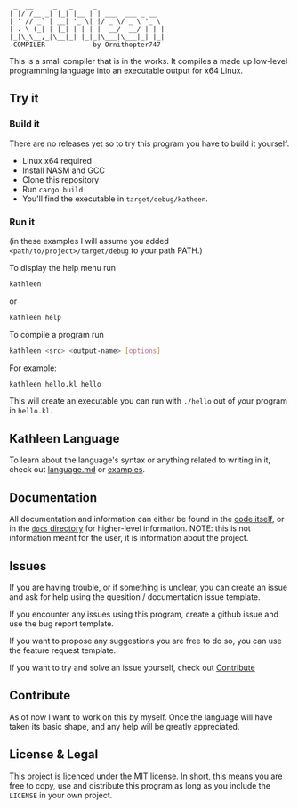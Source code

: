 ```
 _  __     _   _     _
| |/ /__ _| |_| |__ | | ___  ___ _ __
| ' // _` | __| '_ \| |/ _ \/ _ \ '_ \
| . \ (_| | |_| | | | |  __/  __/ | | |
|_|\_\__,_|\__|_| |_|_|\___|\___|_| |_|
 COMPILER            by Ornithopter747
```
<div aria-label="Kathleen compiler, by Ornithopter747"><p aria-hidden="true"></p></div> <!-- This is for screen readers -->

This is a small compiler that is in the works. It compiles a made up low-level programming language into an executable output for x64 Linux.

## Try it

### Build it

There are no releases yet so to try this program you have to build it yourself.
- Linux x64 required
- Install NASM and GCC
- Clone this repository
- Run `cargo build`
- You'll find the executable in `target/debug/katheen`.

### Run it

(in these examples I will assume you added `<path/to/project>/target/debug` to your path PATH.)

To display the help menu run
```sh
kathleen
```
or
```sh
kathleen help
```
To compile a program run
```sh
kathleen <src> <output-name> [options]
```
For example:
```sh
kathleen hello.kl hello
```
This will create an executable you can run with `./hello` out of your program in `hello.kl`.

## Kathleen Language

To learn about the language's syntax or anything related to writing in it, check out [language.md](docs/language.md) or [examples](examples).

## Documentation

All documentation and information can either be found in the [code itself](src/main.rs), or in the [`docs` directory](/docs/) for higher-level information. NOTE: this is not information meant for the user, it is information about the project.

## Issues

If you are having trouble, or if something is unclear, you can create an issue and ask for help using the quesition / documentation issue template.

If you encounter any issues using this program, create a github issue and use the bug report template.

If you want to propose any suggestions you are free to do so, you can use the feature request template.

If you want to try and solve an issue yourself, check out [Contribute](#contribute)

## Contribute

As of now I want to work on this by myself. Once the language will have taken its basic shape, and any help will be greatly appreciated.

## License & Legal

This project is licenced under the MIT license. In short, this means you are free to copy, use and distribute this program as long as you include the `LICENSE` in your own project.
